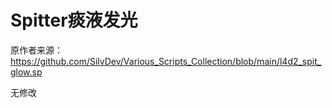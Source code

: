 # Spitter痰液发光



原作者来源：https://github.com/SilvDev/Various_Scripts_Collection/blob/main/l4d2_spit_glow.sp



无修改
